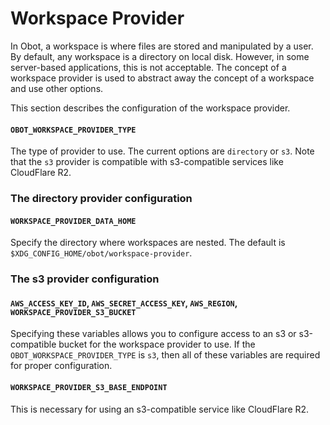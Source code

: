 # Workspace Provider

In Obot, a workspace is where files are stored and manipulated by a user. By default, any workspace is a directory on local disk.
However, in some server-based applications, this is not acceptable.
The concept of a workspace provider is used to abstract away the concept of a workspace and use other options.

This section describes the configuration of the workspace provider.

#### `OBOT_WORKSPACE_PROVIDER_TYPE`

The type of provider to use. The current options are `directory` or `s3`. Note that the `s3` provider is compatible with s3-compatible services like CloudFlare R2.

### The directory provider configuration

#### `WORKSPACE_PROVIDER_DATA_HOME`

Specify the directory where workspaces are nested. The default is `$XDG_CONFIG_HOME/obot/workspace-provider`.

### The s3 provider configuration

#### `AWS_ACCESS_KEY_ID`, `AWS_SECRET_ACCESS_KEY`, `AWS_REGION`, `WORKSPACE_PROVIDER_S3_BUCKET`

Specifying these variables allows you to configure access to an s3 or s3-compatible bucket for the workspace provider to use.
If the `OBOT_WORKSPACE_PROVIDER_TYPE` is `s3`, then all of these variables are required for proper configuration.

#### `WORKSPACE_PROVIDER_S3_BASE_ENDPOINT`

This is necessary for using an s3-compatible service like CloudFlare R2.
